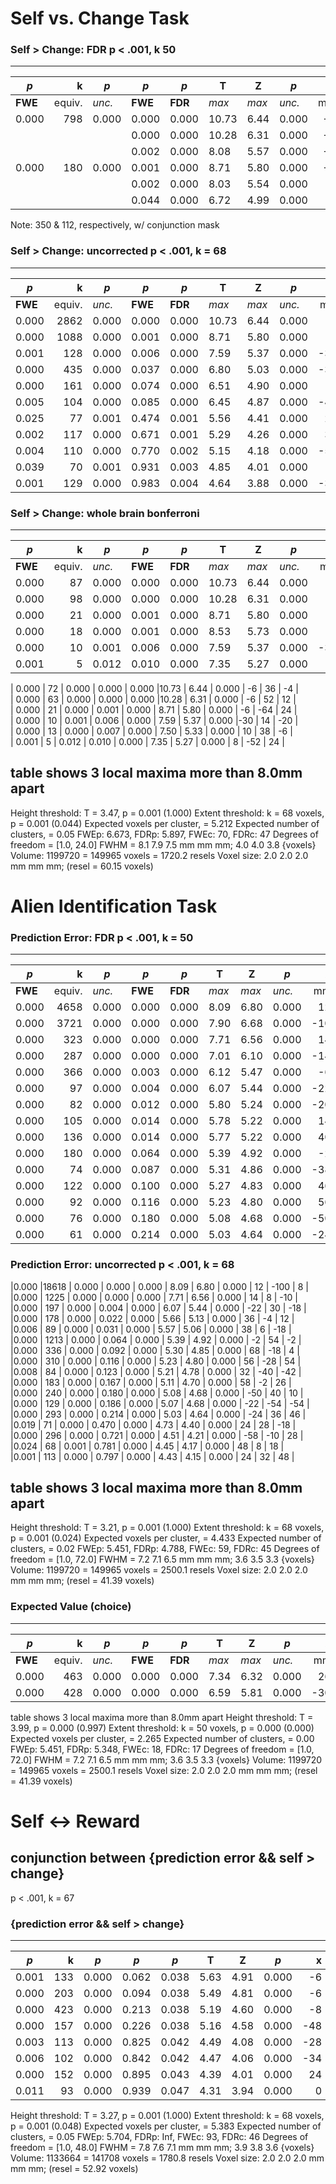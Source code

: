 # Self vs. Change Task

### Self > Change: FDR p < .001, k 50
---------------------------------------------------------------------------------
|*p*    |  k   |*p*    |*p*    |*p*    |  T   |  Z   |*p*    |  x  |   y  |  z  |
|-------|-----:|-------|-------|-------|------|------|-------|----:|-----:|----:|
|**FWE**|equiv.|*unc.* |**FWE**|**FDR**|*max* |*max* |*unc.* |mm   |mm    |mm   |
| 0.000 | 798  | 0.000 | 0.000 | 0.000 |10.73 | 6.44 | 0.000 |  -6 |  36  |  -4 |    
|       |      |       | 0.000 | 0.000 |10.28 | 6.31 | 0.000 |  -6 |  52  |  12 |    
|       |      |       | 0.002 | 0.000 | 8.08 | 5.57 | 0.000 |  -6 |  28  |  -8 |    
| 0.000 | 180  | 0.000 | 0.001 | 0.000 | 8.71 | 5.80 | 0.000 |  -6 | -64  |  24 |    
|       |      |       | 0.002 | 0.000 | 8.03 | 5.54 | 0.000 |   2 | -54  |  30 |    
|       |      |       | 0.044 | 0.000 | 6.72 | 4.99 | 0.000 |   6 | -58  |  20 | 

Note: 350 & 112, respectively, w/ conjunction mask

### Self > Change: uncorrected p < .001, k = 68
---------------------------------------------------------------------------------
|*p*    |  k   |*p*    |*p*    |*p*    |  T   |  Z   |*p*    |  x  |   y  |  z  |
|-------|-----:|-------|-------|-------|------|------|-------|----:|-----:|----:|
|**FWE**|equiv.|*unc.* |**FWE**|**FDR**|*max* |*max* |*unc.* |mm   |mm    |mm   |
| 0.000 | 2862 | 0.000 | 0.000 | 0.000 |10.73 | 6.44 | 0.000 |  -6 |  36  |  -4 |    
| 0.000 | 1088 | 0.000 | 0.001 | 0.000 | 8.71 | 5.80 | 0.000 |  -6 | -64  |  24 |    
| 0.001 |  128 | 0.000 | 0.006 | 0.000 | 7.59 | 5.37 | 0.000 | -30 |  14  | -20 |    
| 0.000 |  435 | 0.000 | 0.037 | 0.000 | 6.80 | 5.03 | 0.000 | -36 | -22  |  54 |    
| 0.000 |  161 | 0.000 | 0.074 | 0.000 | 6.51 | 4.90 | 0.000 |  16 | -46  | -20 |    
| 0.005 |  104 | 0.000 | 0.085 | 0.000 | 6.45 | 4.87 | 0.000 | -40 | -58  | -16 |    
| 0.025 |  77  | 0.001 | 0.474 | 0.001 | 5.56 | 4.41 | 0.000 |  26 |  16  | -20 |    
| 0.002 |  117 | 0.000 | 0.671 | 0.001 | 5.29 | 4.26 | 0.000 |  32 | -86  |   0 |    
| 0.004 |  110 | 0.000 | 0.770 | 0.002 | 5.15 | 4.18 | 0.000 | -56 | -68  |   4 |    
| 0.039 |  70  | 0.001 | 0.931 | 0.003 | 4.85 | 4.01 | 0.000 |   4 | -16  |  38 |    
| 0.001 |  129 | 0.000 | 0.983 | 0.004 | 4.64 | 3.88 | 0.000 | -34 | -92  | -10 |    

### Self > Change: whole brain bonferroni
---------------------------------------------------------------------------------
|*p*    |  k   |*p*    |*p*    |*p*    |  T   |  Z   |*p*    |  x  |   y  |  z  |
|-------|-----:|-------|-------|-------|------|------|-------|----:|-----:|----:|
|**FWE**|equiv.|*unc.* |**FWE**|**FDR**|*max* |*max* |*unc.* |mm   |mm    |mm   |
| 0.000 |   87 | 0.000 | 0.000 | 0.000 |10.73 | 6.44 | 0.000 | -6  |  36  |  -4 |    
| 0.000 |   98 | 0.000 | 0.000 | 0.000 |10.28 | 6.31 | 0.000 | -6  |  52  |  12 |    
| 0.000 |   21 | 0.000 | 0.001 | 0.000 | 8.71 | 5.80 | 0.000 | -6  | -64  |  24 |    
| 0.000 |   18 | 0.000 | 0.001 | 0.000 | 8.53 | 5.73 | 0.000 | 10  |  36  |  -8 |    
| 0.000 |   10 | 0.001 | 0.006 | 0.000 | 7.59 | 5.37 | 0.000 |-30  |  14  | -20 |    
| 0.001 |   5  | 0.012 | 0.010 | 0.000 | 7.35 | 5.27 | 0.000 |  8  | -52  |  24 |

| 0.000 |  72  | 0.000 | 0.000 | 0.000 |10.73 | 6.44 | 0.000 | -6  |  36  |  -4 |     
| 0.000 |  63  | 0.000 | 0.000 | 0.000 |10.28 | 6.31 | 0.000 | -6  |  52  |  12 |     
| 0.000 |  21  | 0.000 | 0.001 | 0.000 | 8.71 | 5.80 | 0.000 | -6  | -64  |  24 |     
| 0.000 |  10  | 0.001 | 0.006 | 0.000 | 7.59 | 5.37 | 0.000 |-30  |  14  | -20 |     
| 0.000 |  13  | 0.000 | 0.007 | 0.000 | 7.50 | 5.33 | 0.000 | 10  |  38  |  -6 |     
| 0.001 |  5   | 0.012 | 0.010 | 0.000 | 7.35 | 5.27 | 0.000 |  8  | -52  |  24 |     

table shows 3 local maxima more than 8.0mm apart
--------------------------------------------------------------------------------
Height threshold: T = 3.47, p = 0.001 (1.000)
Extent threshold: k = 68 voxels, p = 0.001 (0.044)
Expected voxels per cluster, <k> = 5.212
Expected number of clusters, <c> = 0.05
FWEp: 6.673, FDRp: 5.897, FWEc: 70, FDRc: 47
Degrees of freedom = [1.0, 24.0]
FWHM = 8.1 7.9 7.5 mm mm mm; 4.0 4.0 3.8 {voxels}
Volume: 1199720 = 149965 voxels = 1720.2 resels
Voxel size: 2.0 2.0 2.0 mm mm mm; (resel = 60.15 voxels)

# Alien Identification Task 

### Prediction Error: FDR p < .001, k = 50
---------------------------------------------------------------------------------
|*p*    |  k   |*p*    |*p*    |*p*    |  T   |  Z   |*p*    |  x  |   y  |  z  |
|-------|-----:|-------|-------|-------|------|------|-------|----:|-----:|----:|
|**FWE**|equiv.|*unc.* |**FWE**|**FDR**|*max* |*max* |*unc.* |mm   |mm    |mm   |
| 0.000 | 4658 | 0.000 | 0.000 | 0.000 | 8.09 | 6.80 | 0.000 |  12 | -100 |   8 |    
| 0.000 | 3721 | 0.000 | 0.000 | 0.000 | 7.90 | 6.68 | 0.000 | -10 | -102 |  10 |    
| 0.000 | 323  | 0.000 | 0.000 | 0.000 | 7.71 | 6.56 | 0.000 |  14 |    8 | -10 |    
| 0.000 | 287  | 0.000 | 0.000 | 0.000 | 7.01 | 6.10 | 0.000 | -14 |    4 | -16 |    
| 0.000 | 366  | 0.000 | 0.003 | 0.000 | 6.12 | 5.47 | 0.000 |  -6 |  -50 |  26 |    
| 0.000 | 97   | 0.000 | 0.004 | 0.000 | 6.07 | 5.44 | 0.000 | -22 |   30 | -18 |    
| 0.000 | 82   | 0.000 | 0.012 | 0.000 | 5.80 | 5.24 | 0.000 | -20 |  -26 |  66 |    
| 0.000 | 105  | 0.000 | 0.014 | 0.000 | 5.78 | 5.22 | 0.000 |  14 |  -28 |  66 |    
| 0.000 | 136  | 0.000 | 0.014 | 0.000 | 5.77 | 5.22 | 0.000 |  40 |  -72 | -42 |    
| 0.000 | 180  | 0.000 | 0.064 | 0.000 | 5.39 | 4.92 | 0.000 |  -2 |   54 |  -2 |    
| 0.000 | 74   | 0.000 | 0.087 | 0.000 | 5.31 | 4.86 | 0.000 | -38 |  -70 |  44 |    
| 0.000 | 122  | 0.000 | 0.100 | 0.000 | 5.27 | 4.83 | 0.000 |  46 |   44 |   2 |    
| 0.000 | 92   | 0.000 | 0.116 | 0.000 | 5.23 | 4.80 | 0.000 |  56 |  -28 |  54 |    
| 0.000 | 76   | 0.000 | 0.180 | 0.000 | 5.08 | 4.68 | 0.000 | -50 |   40 |  10 |    
| 0.000 | 61   | 0.000 | 0.214 | 0.000 | 5.03 | 4.64 | 0.000 | -24 |   36 |  46 |

### Prediction Error: uncorrected p < .001, k = 68
|0.000  |18618 | 0.000 | 0.000 | 0.000 | 8.09 | 6.80 | 0.000 |  12 | -100 |   8 |            
|0.000  | 1225 | 0.000 | 0.000 | 0.000 | 7.71 | 6.56 | 0.000 |  14 |    8 | -10 |            
|0.000  |  197 | 0.000 | 0.004 | 0.000 | 6.07 | 5.44 | 0.000 | -22 |   30 | -18 |        
|0.000  |  178 | 0.000 | 0.022 | 0.000 | 5.66 | 5.13 | 0.000 |  36 |   -4 |  12 |            
|0.006  |  89  | 0.000 | 0.031 | 0.000 | 5.57 | 5.06 | 0.000 |  38 |    6 | -18 |            
|0.000  | 1213 | 0.000 | 0.064 | 0.000 | 5.39 | 4.92 | 0.000 |  -2 |   54 |  -2 |            
|0.000  |  336 | 0.000 | 0.092 | 0.000 | 5.30 | 4.85 | 0.000 |  68 |  -18 |   4 |
|0.000  |  310 | 0.000 | 0.116 | 0.000 | 5.23 | 4.80 | 0.000 |  56 |  -28 |  54 |    
|0.008  |  84  | 0.000 | 0.123 | 0.000 | 5.21 | 4.78 | 0.000 |  32 |  -40 | -42 |    
|0.000  |  183 | 0.000 | 0.167 | 0.000 | 5.11 | 4.70 | 0.000 |  58 |   -2 |  26 |    
|0.000  |  240 | 0.000 | 0.180 | 0.000 | 5.08 | 4.68 | 0.000 | -50 |   40 |  10 |    
|0.000  |  129 | 0.000 | 0.186 | 0.000 | 5.07 | 4.68 | 0.000 | -22 |  -54 | -54 |    
|0.000  |  293 | 0.000 | 0.214 | 0.000 | 5.03 | 4.64 | 0.000 | -24 |   36 |  46 |    
|0.019  |  71  | 0.000 | 0.470 | 0.000 | 4.73 | 4.40 | 0.000 |  24 |   28 | -18 |    
|0.000  |  296 | 0.000 | 0.721 | 0.000 | 4.51 | 4.21 | 0.000 | -58 |  -10 |  28 |    
|0.024  |  68  | 0.001 | 0.781 | 0.000 | 4.45 | 4.17 | 0.000 |  48 |    8 |  18 |    
|0.001  |  113 | 0.000 | 0.797 | 0.000 | 4.43 | 4.15 | 0.000 |  24 |   32 |  48 |    

table shows 3 local maxima more than 8.0mm apart
--------------------------------------------------------------------------------
Height threshold: T = 3.21, p = 0.001 (1.000)
Extent threshold: k = 68 voxels, p = 0.001 (0.024)
Expected voxels per cluster, <k> = 4.433
Expected number of clusters, <c> = 0.02
FWEp: 5.451, FDRp: 4.788, FWEc: 59, FDRc: 45
Degrees of freedom = [1.0, 72.0]
FWHM = 7.2 7.1 6.5 mm mm mm; 3.6 3.5 3.3 {voxels}
Volume: 1199720 = 149965 voxels = 2500.1 resels
Voxel size: 2.0 2.0 2.0 mm mm mm; (resel = 41.39 voxels)

### Expected Value (choice)
---------------------------------------------------------------------------------
|*p*    |  k   |*p*    |*p*    |*p*    |  T   |  Z   |*p*    |  x  |   y  |  z  |
|-------|-----:|-------|-------|-------|------|------|-------|----:|-----:|----:|
|**FWE**|equiv.|*unc.* |**FWE**|**FDR**|*max* |*max* |*unc.* |mm   |mm    |mm   |
| 0.000 | 463  | 0.000 | 0.000 | 0.000 | 7.34 | 6.32 | 0.000 |  26 |  -94 |   0 |    
| 0.000 | 428  | 0.000 | 0.000 | 0.000 | 6.59 | 5.81 | 0.000 | -30 |  -96 |   2 |    

table shows 3 local maxima more than 8.0mm apart
Height threshold: T = 3.99, p = 0.000 (0.997)
Extent threshold: k = 50 voxels, p = 0.000 (0.000)
Expected voxels per cluster, <k> = 2.265
Expected number of clusters, <c> = 0.00
FWEp: 5.451, FDRp: 5.348, FWEc: 18, FDRc: 17
Degrees of freedom = [1.0, 72.0]
FWHM = 7.2 7.1 6.5 mm mm mm; 3.6 3.5 3.3 {voxels}
Volume: 1199720 = 149965 voxels = 2500.1 resels
Voxel size: 2.0 2.0 2.0 mm mm mm; (resel = 41.39 voxels)


# Self <-> Reward
## conjunction between {prediction error && self > change}
p < .001, k = 67
### {prediction error && self > change} 
-----------------------------------------------------------------------------------------
|*p*    |  k   |*p*    |*p*    |*p*    |  T   |  Z   |*p*    |  x  |   y  |  z  | label |
|-------|-----:|-------|-------|-------|------|------|-------|----:|-----:|----:|-------|
| 0.001 |  133 | 0.000 | 0.062 | 0.038 | 5.63 | 4.91 | 0.000 | -6  |  10  |  -8 | lvs   |
| 0.000 |  203 | 0.000 | 0.094 | 0.038 | 5.49 | 4.81 | 0.000 | -6  | -48  |  28 | pcc   |  
| 0.000 |  423 | 0.000 | 0.213 | 0.038 | 5.19 | 4.60 | 0.000 | -8  |  48  |  -8 | vmpfc |  
| 0.000 |  157 | 0.000 | 0.226 | 0.038 | 5.16 | 4.58 | 0.000 |-48  | -68  | -16 | lfusi | 
| 0.003 |  113 | 0.000 | 0.825 | 0.042 | 4.49 | 4.08 | 0.000 |-28  | -94  | -12 | rocc  |
| 0.006 |  102 | 0.000 | 0.842 | 0.042 | 4.47 | 4.06 | 0.000 |-34  | -24  |  52 | m1s1  |   
| 0.000 |  152 | 0.000 | 0.895 | 0.043 | 4.39 | 4.01 | 0.000 | 24  | -98  |   2 | rocc  |
| 0.011 |  93  | 0.000 | 0.939 | 0.047 | 4.31 | 3.94 | 0.000 |  0  |  34  |  10 | pacc  |

Height threshold: T = 3.27, p = 0.001 (1.000)
Extent threshold: k = 68 voxels, p = 0.001 (0.048)
Expected voxels per cluster, <k> = 5.383
Expected number of clusters, <c> = 0.05
FWEp: 5.704, FDRp: Inf, FWEc: 93, FDRc: 46
Degrees of freedom = [1.0, 48.0]
FWHM = 7.8 7.6 7.1 mm mm mm; 3.9 3.8 3.6 {voxels}
Volume: 1133664 = 141708 voxels = 1780.8 resels
Voxel size: 2.0 2.0 2.0 mm mm mm; (resel = 52.92 voxels)